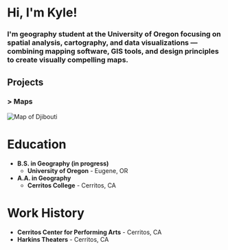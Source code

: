 # Hi, I'm Kyle!
### I'm geography student at the University of Oregon focusing on spatial analysis, cartography, and data visualizations — combining mapping software, GIS tools, and design principles to create visually compelling maps.

## Projects
### > Maps
![Map of Djibouti](docs/kmarcelino_final.png)

# Education
- **B.S. in Geography (in progress)**
  - **University of Oregon** - Eugene, OR
- **A.A. in Geography**
  - **Cerritos College** - Cerritos, CA

# Work History
- **Cerritos Center for Performing Arts** - Cerritos, CA
- **Harkins Theaters** - Cerritos, CA

